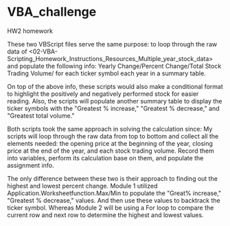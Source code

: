 # VBA_challenge
HW2 homework


These two VBScript files serve the same purpose: to loop through the 
raw data of <02-VBA-Scripting_Homework_Instructions_Resources_Multiple_year_stock_data> and 
populate the following info: Yearly Change/Percent Change/Total Stock Trading Volume/
for each ticker symbol each year in a summary table.

On top of the above info, these scripts would also make a conditional 
format to highlight the positively and negatively performed stock for easier reading. Also, 
the scripts will populate another summary table to display the ticker symbols with the 
"Greatest % increase," "Greatest % decrease," and "Greatest total volume."


Both scripts took the same approach in solving the calculation since:
My scripts will loop through the raw data from top to bottom and collect all the elements needed:
the opening price at the beginning of the year, closing price at the end of the year, and each stock trading volume. 
Record them into variables, perform its calculation base on them, and populate the assignment info.

The only difference between these two is their approach to finding out the highest and lowest percent change. 
Module 1 utilized Application.Worksheetfunction.Max/Min to populate the "Great% increase," "Greatest % decrease," values. 
And then use these values to backtrack the ticker symbol. Whereas Module 2 will be using a For loop to compare the current 
row and next row to determine the highest and lowest values.
